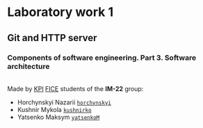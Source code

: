 # Laboratory work 1
## Git and HTTP server
### Components of software engineering. Part 3. Software architecture
\
Made by [KPI](https://kpi.ua) [FICE](https://fiot.kpi.ua) students of the **IM-22** group:
- Horchynskyi Nazarii <code>[horchynskyi](https://github.com/Nazg0r)</code>
- Kushnir Mykola <code>[kushnirko](https://github.com/kushnirko)</code>
- Yatsenko Maksym <code>[yatsenkoM](https://github.com/yatsenkoM)</code>